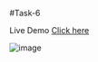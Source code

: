 #Task-6

Live Demo [Click here](https://vipul1432.github.io/Internship-Tasks//Task-6/Program-5/)

![image](https://user-images.githubusercontent.com/81670997/178948455-0246e138-8c44-4f76-a8b7-63e67ef5ddb5.png)

